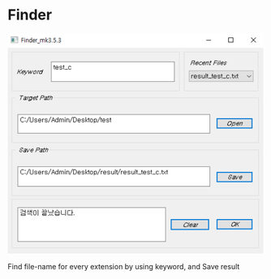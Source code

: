 # Finder

![finder.PNG](resource%2Ffinder.PNG)

Find file-name for every extension by using keyword, and Save result